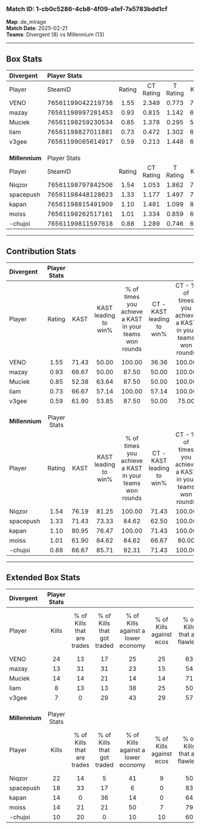 ### Match ID: 1-cb0c5286-4cb8-4f09-a1ef-7a5783bdd1cf  
**Map**: de_mirage  
**Match Date**: 2025-02-21  
**Teams**: Divergent (8) vs Millennium (13)  

---  

## Box Stats  

| **Divergent**  | Player Stats      |        |           |          |       |       |       |         |        |      |     |
| :- | :- | :-: | :-: | :-: | :-: | :-: | :-: | :-: | :-: | :-: | :-: |
| Player         | SteamID           | Rating | CT Rating | T Rating | KAST  |  ADR  | Kills | Assists | Deaths | K/D  | HS% |
| VENO           | 76561199042219738 |  1.55  |   2.349   |  0.773   | 71.43 | 101.7 |  24   |    2    |   14   | 1.71 | 58  |
| mazay          | 76561198997281453 |  0.93  |   0.815   |  1.142   | 66.67 | 72.1  |  13   |    4    |   16   | 0.81 | 76  |
| Muciek         | 76561198259230534 |  0.85  |   1.378   |  0.295   | 52.38 | 78.3  |  14   |    3    |   17   | 0.82 | 42  |
| Iiam           | 76561198827011881 |  0.73  |   0.472   |  1.302   | 66.67 | 60.7  |   8   |    2    |   14   | 0.57 | 75  |
| v3gee          | 76561199065614917 |  0.59  |   0.213   |  1.448   | 61.90 | 63.4  |   7   |    9    |   18   | 0.39 | 85  |
|                |                   |        |           |          |       |       |       |         |        |      |     |
|                |                   |        |           |          |       |       |       |         |        |      |     |
|                |                   |        |           |          |       |       |       |         |        |      |     |
| **Millennium** | Player Stats      |        |           |          |       |       |       |         |        |      |     |
| Player         | SteamID           | Rating | CT Rating | T Rating | KAST  |  ADR  | Kills | Assists | Deaths | K/D  | HS% |
| Niqzor         | 76561198797842506 |  1.54  |   1.053   |  1.862   | 76.19 | 89.8  |  22   |    2    |   11   | 2.00 | 54  |
| spacepush      | 76561198448128623 |  1.33  |   1.177   |  1.497   | 71.43 | 92.2  |  18   |    4    |   12   | 1.50 | 38  |
| kapan          | 76561198815491909 |  1.10  |   1.481   |  1.099   | 80.95 | 74.4  |  14   |    3    |   15   | 0.93 | 28  |
| moiss          | 76561198262517161 |  1.01  |   1.334   |  0.859   | 61.90 | 90.8  |  14   |    8    |   16   | 0.88 | 42  |
| -chujoi        | 76561199811597618 |  0.88  |   1.289   |  0.746   | 66.67 | 65.1  |  10   |    8    |   13   | 0.77 | 50  |
---  

## Contribution Stats  

| **Divergent**  | Player Stats |       |                      |                                                        |                           |                                                             |                          |                                                            |
| :- | :-: | :-: | :-: | :-: | :-: | :-: | :-: | :-: |
| Player         |    Rating    | KAST  | KAST leading to win% | % of times you achieve a KAST in your teams won rounds | CT - KAST leading to win% | CT - % of times you achieve a KAST in your teams won rounds | T - KAST leading to win% | T - % of times you achieve a KAST in your teams won rounds |
| VENO           |     1.55     | 71.43 |        50.00         |                         100.00                         |           36.36           |                           100.00                            |          80.00           |                           100.00                           |
| mazay          |     0.93     | 66.67 |        50.00         |                         87.50                          |           50.00           |                           100.00                            |          50.00           |                           75.00                            |
| Muciek         |     0.85     | 52.38 |        63.64         |                         87.50                          |           50.00           |                           100.00                            |          100.00          |                           75.00                            |
| Iiam           |     0.73     | 66.67 |        57.14         |                         100.00                         |           57.14           |                           100.00                            |          57.14           |                           100.00                           |
| v3gee          |     0.59     | 61.90 |        53.85         |                         87.50                          |           50.00           |                            75.00                            |          57.14           |                           100.00                           |
|                |              |       |                      |                                                        |                           |                                                             |                          |                                                            |
|                |              |       |                      |                                                        |                           |                                                             |                          |                                                            |
|                |              |       |                      |                                                        |                           |                                                             |                          |                                                            |
| **Millennium** | Player Stats |       |                      |                                                        |                           |                                                             |                          |                                                            |
| Player         |    Rating    | KAST  | KAST leading to win% | % of times you achieve a KAST in your teams won rounds | CT - KAST leading to win% | CT - % of times you achieve a KAST in your teams won rounds | T - KAST leading to win% | T - % of times you achieve a KAST in your teams won rounds |
| Niqzor         |     1.54     | 76.19 |        81.25         |                         100.00                         |           71.43           |                           100.00                            |          88.89           |                           100.00                           |
| spacepush      |     1.33     | 71.43 |        73.33         |                         84.62                          |           62.50           |                           100.00                            |          85.71           |                           75.00                            |
| kapan          |     1.10     | 80.95 |        76.47         |                         100.00                         |           71.43           |                           100.00                            |          80.00           |                           100.00                           |
| moiss          |     1.01     | 61.90 |        84.62         |                         84.62                          |           66.67           |                            80.00                            |          100.00          |                           87.50                            |
| -chujoi        |     0.88     | 66.67 |        85.71         |                         92.31                          |           71.43           |                           100.00                            |          100.00          |                           87.50                            |
---  

## Extended Box Stats  

| **Divergent**  | Player Stats |                            |                            |                                    |                         |                              |                                 |        |                             |                                     |                          |                               |                            |
| :- | :-: | :-: | :-: | :-: | :-: | :-: | :-: | :-: | :-: | :-: | :-: | :-: | :-: |
| Player         |    Kills     | % of Kills that are trades | % of Kills that got traded | % of Kills against a lower economy | % of Kills against ecos | % of Kills that are flawless | % of Kills that are close duels | Deaths | % of Deaths that get traded | % of Deaths against a lower economy | % of Deaths against ecos | % of Deaths that are flawless | % of Deaths that are close |
| VENO           |      24      |             13             |             17             |                 25                 |           25            |              63              |                8                |   14   |              0              |                 14                  |            7             |              57               |             0              |
| mazay          |      13      |             31             |             31             |                 23                 |           15            |              54              |               23                |   16   |              6              |                 19                  |            13            |              75               |             13             |
| Muciek         |      14      |             14             |             21             |                 14                 |           14            |              71              |                0                |   17   |             12              |                 18                  |            12            |              76               |             0              |
| Iiam           |      8       |             13             |             13             |                 38                 |           25            |              50              |                0                |   14   |             29              |                 14                  |            14            |              86               |             0              |
| v3gee          |      7       |             0              |             29             |                 43                 |           29            |              57              |                0                |   18   |             33              |                 17                  |            11            |              44               |             11             |
|                |              |                            |                            |                                    |                         |                              |                                 |        |                             |                                     |                          |                               |                            |
|                |              |                            |                            |                                    |                         |                              |                                 |        |                             |                                     |                          |                               |                            |
|                |              |                            |                            |                                    |                         |                              |                                 |        |                             |                                     |                          |                               |                            |
| **Millennium** | Player Stats |                            |                            |                                    |                         |                              |                                 |        |                             |                                     |                          |                               |                            |
| Player         |    Kills     | % of Kills that are trades | % of Kills that got traded | % of Kills against a lower economy | % of Kills against ecos | % of Kills that are flawless | % of Kills that are close duels | Deaths | % of Deaths that get traded | % of Deaths against a lower economy | % of Deaths against ecos | % of Deaths that are flawless | % of Deaths that are close |
| Niqzor         |      22      |             14             |             5              |                 41                 |            9            |              50              |                5                |   11   |              0              |                  9                  |            0             |              82               |             0              |
| spacepush      |      18      |             33             |             17             |                 6                  |            0            |              83              |                6                |   12   |              8              |                 25                  |            0             |              58               |             8              |
| kapan          |      14      |             0              |             36             |                 14                 |            0            |              64              |                0                |   15   |             40              |                 13                  |            0             |              67               |             13             |
| moiss          |      14      |             21             |             21             |                 50                 |            7            |              79              |               14                |   16   |             13              |                 13                  |            0             |              56               |             6              |
| -chujoi        |      10      |             20             |             0              |                 10                 |           10            |              60              |                0                |   13   |             31              |                 23                  |            0             |              38               |             8              |
